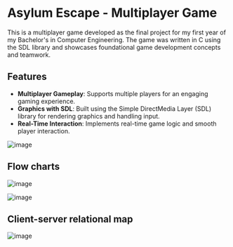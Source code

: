 # Asylum Escape - Multiplayer Game

This is a multiplayer game developed as the final project for my first year of my Bachelor's in Computer Engineering. The game was written in C using the SDL library and showcases foundational game development concepts and teamwork.

## Features

- **Multiplayer Gameplay**: Supports multiple players for an engaging gaming experience.
- **Graphics with SDL**: Built using the Simple DirectMedia Layer (SDL) library for rendering graphics and handling input.
- **Real-Time Interaction**: Implements real-time game logic and smooth player interaction.

![image](https://github.com/user-attachments/assets/fdf2a516-0bb6-47e3-8828-152605a562ce)

## Flow charts

![image](https://github.com/user-attachments/assets/8561071f-8bcf-453c-8fe4-3e2f5bde0d30)

![image](https://github.com/user-attachments/assets/2f04b721-e122-46f1-9633-a8bf329bcd39)

## Client-server relational map

![image](https://github.com/user-attachments/assets/d9edd93c-8068-4055-9ee7-b8a60ddd7555)
